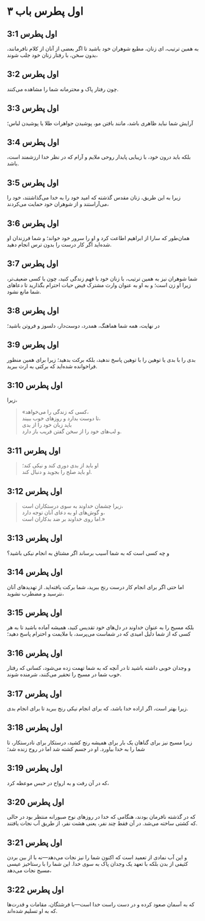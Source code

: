 # اول پطرس باب ۳

## اول پطرس 3:1

به همین ترتیب، ای زنان، مطیع شوهران خود باشید تا اگر بعضی از آنان از کلام نافرمانند، بدون سخن، با رفتار زنان خود جلب شوند،

## اول پطرس 3:2

چون رفتار پاک و محترمانه شما را مشاهده می‌کنند.

## اول پطرس 3:3

آرایش شما نباید ظاهری باشد، مانند بافتن مو، پوشیدن جواهرات طلا یا پوشیدن لباس؛

## اول پطرس 3:4

بلکه باید درون خود، با زیبایی پایدار روحی ملایم و آرام که در نظر خدا ارزشمند است، باشد.

## اول پطرس 3:5

زیرا به این طریق، زنان مقدس گذشته که امید خود را به خدا می‌گذاشتند، خود را می‌آراستند و از شوهران خود حمایت می‌کردند،

## اول پطرس 3:6

همان‌طور که سارا از ابراهیم اطاعت کرد و او را سرور خود خواند؛ و شما فرزندان او شده‌اید اگر کار درست را بدون ترس انجام دهید.

## اول پطرس 3:7

شما شوهران نیز به همین ترتیب، با زنان خود با فهم زندگی کنید، چون با کسی ضعیف‌تر، زیرا او زن است؛ و به او به عنوان وارث مشترک فیض حیات احترام بگذارید تا دعاهای شما مانع نشود.

## اول پطرس 3:8

در نهایت، همه شما هماهنگ، همدرد، دوست‌دار، دلسوز و فروتن باشید؛

## اول پطرس 3:9

بدی را با بدی یا توهین را با توهین پاسخ ندهید، بلکه برکت بدهید؛ زیرا برای همین منظور فراخوانده شده‌اید که برکتی به ارث ببرید.

## اول پطرس 3:10

زیرا،

> «کسی که زندگی را می‌خواهد،  
> تا دوست بدارد و روزهای خوب ببیند،  
> باید زبان خود را از بدی  
> و لب‌های خود را از سخن گفتن فریب باز دارد.

## اول پطرس 3:11

> او باید از بدی دوری کند و نیکی کند؛  
> او باید صلح را بجوید و دنبال کند.

## اول پطرس 3:12

> زیرا چشمان خداوند به سوی درستکاران است،  
> و گوش‌های او به دعای آنان توجه دارد،  
> اما روی خداوند بر ضد بدکاران است.»

## اول پطرس 3:13

و چه کسی است که به شما آسیب برساند اگر مشتاق به انجام نیکی باشید؟

## اول پطرس 3:14

اما حتی اگر برای انجام کار درست رنج ببرید، شما برکت یافته‌اید. از تهدیدهای آنان نترسید و مضطرب نشوید،

## اول پطرس 3:15

بلکه مسیح را به عنوان خداوند در دل‌های خود تقدیس کنید، همیشه آماده باشید تا به هر کسی که از شما دلیل امیدی که در شماست می‌پرسد، با ملایمت و احترام پاسخ دهید؛

## اول پطرس 3:16

و وجدان خوبی داشته باشید تا در آنچه که به شما تهمت زده می‌شود، کسانی که رفتار خوب شما در مسیح را تحقیر می‌کنند، شرمنده شوند.

## اول پطرس 3:17

زیرا بهتر است، اگر اراده خدا باشد، که برای انجام نیکی رنج ببرید تا برای انجام بدی.

## اول پطرس 3:18

زیرا مسیح نیز برای گناهان یک بار برای همیشه رنج کشید، درستکار برای نادرستکار، تا شما را به خدا بیاورد. او در جسم کشته شد اما در روح زنده شد؛

## اول پطرس 3:19

که در آن رفت و به ارواح در حبس موعظه کرد،

## اول پطرس 3:20

که در گذشته نافرمان بودند، هنگامی که خدا در روزهای نوح صبورانه منتظر بود در حالی که کشتی ساخته می‌شد. در آن فقط چند نفر، یعنی هشت نفر، از طریق آب نجات یافتند.

## اول پطرس 3:21

و این آب نمادی از تعمید است که اکنون شما را نیز نجات می‌دهد—نه با از بین بردن کثیفی از بدن بلکه با تعهد یک وجدان پاک به سوی خدا. این شما را با رستاخیز عیسی مسیح نجات می‌دهد،

## اول پطرس 3:22

که به آسمان صعود کرده و در دست راست خدا است—با فرشتگان، مقامات و قدرت‌ها که به او تسلیم شده‌اند.
